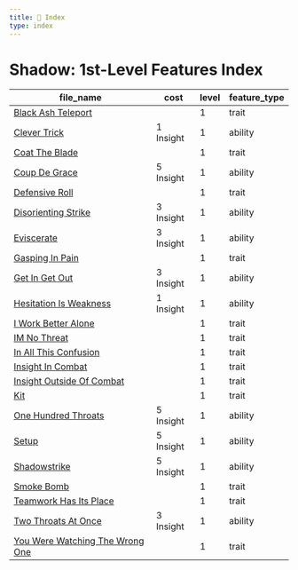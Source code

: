 ```yaml
---
title: 📑 Index
type: index
---
```


# Shadow: 1st-Level Features Index

| file_name                                                                       | cost      | level | feature_type |
| ------------------------------------------------------------------------------- | --------- | ----- | ------------ |
| [Black Ash Teleport](../Black%20Ash%20Teleport)                                 |           | 1     | trait        |
| [Clever Trick](../Clever%20Trick)                                               | 1 Insight | 1     | ability      |
| [Coat The Blade](../Coat%20The%20Blade)                                         |           | 1     | trait        |
| [Coup De Grace](../Coup%20De%20Grace)                                           | 5 Insight | 1     | ability      |
| [Defensive Roll](../Defensive%20Roll)                                           |           | 1     | trait        |
| [Disorienting Strike](../Disorienting%20Strike)                                 | 3 Insight | 1     | ability      |
| [Eviscerate](../Eviscerate)                                                     | 3 Insight | 1     | ability      |
| [Gasping In Pain](../Gasping%20In%20Pain)                                       |           | 1     | trait        |
| [Get In Get Out](../Get%20In%20Get%20Out)                                       | 3 Insight | 1     | ability      |
| [Hesitation Is Weakness](../Hesitation%20Is%20Weakness)                         | 1 Insight | 1     | ability      |
| [I Work Better Alone](../I%20Work%20Better%20Alone)                             |           | 1     | trait        |
| [IM No Threat](../IM%20No%20Threat)                                             |           | 1     | trait        |
| [In All This Confusion](../In%20All%20This%20Confusion)                         |           | 1     | trait        |
| [Insight In Combat](../Insight%20In%20Combat)                                   |           | 1     | trait        |
| [Insight Outside Of Combat](../Insight%20Outside%20Of%20Combat)                 |           | 1     | trait        |
| [Kit](../Kit)                                                                   |           | 1     | trait        |
| [One Hundred Throats](../One%20Hundred%20Throats)                               | 5 Insight | 1     | ability      |
| [Setup](../Setup)                                                               | 5 Insight | 1     | ability      |
| [Shadowstrike](../Shadowstrike)                                                 | 5 Insight | 1     | ability      |
| [Smoke Bomb](../Smoke%20Bomb)                                                   |           | 1     | trait        |
| [Teamwork Has Its Place](../Teamwork%20Has%20Its%20Place)                       |           | 1     | trait        |
| [Two Throats At Once](../Two%20Throats%20At%20Once)                             | 3 Insight | 1     | ability      |
| [You Were Watching The Wrong One](../You%20Were%20Watching%20The%20Wrong%20One) |           | 1     | trait        |
